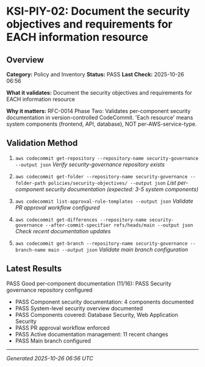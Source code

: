 # KSI-PIY-02: Document the security objectives and requirements for EACH information resource

## Overview

**Category:** Policy and Inventory
**Status:** PASS
**Last Check:** 2025-10-26 06:56

**What it validates:** Document the security objectives and requirements for EACH information resource

**Why it matters:** RFC-0014 Phase Two: Validates per-component security documentation in version-controlled CodeCommit. 'Each resource' means system components (frontend, API, database), NOT per-AWS-service-type.

## Validation Method

1. `aws codecommit get-repository --repository-name security-governance --output json`
   *Verify security-governance repository exists*

2. `aws codecommit get-folder --repository-name security-governance --folder-path policies/security-objectives/ --output json`
   *List per-component security documentation (expected: 3-5 system components)*

3. `aws codecommit list-approval-rule-templates --output json`
   *Validate PR approval workflow configured*

4. `aws codecommit get-differences --repository-name security-governance --after-commit-specifier refs/heads/main --output json`
   *Check recent documentation updates*

5. `aws codecommit get-branch --repository-name security-governance --branch-name main --output json`
   *Validate main branch configuration*

## Latest Results

PASS Good per-component documentation (11/16): PASS Security governance repository configured
- PASS Component security documentation: 4 components documented
- PASS System-level security overview documented
- PASS Components covered: Database Security, Web Application Security
- PASS PR approval workflow enforced
- PASS Active documentation management: 11 recent changes
- PASS Main branch configured

---
*Generated 2025-10-26 06:56 UTC*